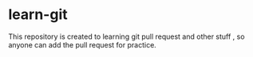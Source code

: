 # learn-git
This repository is created to learning git pull request and other stuff , so anyone can add the pull request for practice.
